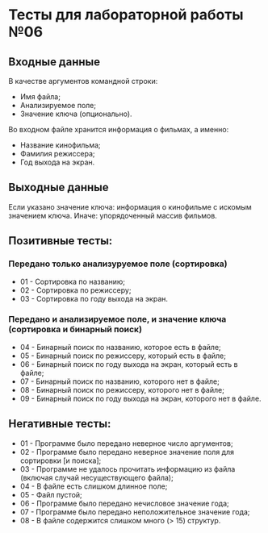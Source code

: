# Тесты для лабораторной работы №06

## Входные данные

В качестве аргументов командной строки:
- Имя файла;
- Анализируемое поле;
- Значение ключа (опционально).

Во входном файле хранится информация о фильмах, а именно:
- Название кинофильма;
- Фамилия режиссера;
- Год выхода на экран.

## Выходные данные

Если указано значение ключа: информация о кинофильме с искомым значением ключа.
Иначе: упорядоченный массив фильмов.

## Позитивные тесты:

### Передано только анализуруемое поле (сортировка)
- 01 - Сортировка по названию;
- 02 - Сортировка по режиссеру;
- 03 - Сортировка по году выхода на экран.

### Передано и анализируемое поле, и значение ключа (сортировка и бинарный поиск)
- 04 - Бинарный поиск по названию, которое есть в файле;
- 05 - Бинарный поиск по режиссеру, который есть в файле;
- 06 - Бинарный поиск по году выхода на экран, который есть в файле;
- 07 - Бинарный поиск по названию, которого нет в файле;
- 08 - Бинарный поиск по режиссеру, которого нет в файле;
- 09 - Бинарный поиск по году выхода на экран, которого нет в файле.

## Негативные тесты:
- 01 - Программе было передано неверное число аргументов;
- 02 - Программе было передано неверное значение поля для сортировки [и поиска];
- 03 - Программе не удалось прочитать информацию из файла (включая случай несуществующего файла);
- 04 - В файле есть слишком длинное поле;
- 05 - Файл пустой;
- 06 - Программе было передано нечисловое значение года;
- 07 - Программе было передано неположительное значение года;
- 08 - В файле содержится слишком много (> 15) структур.
